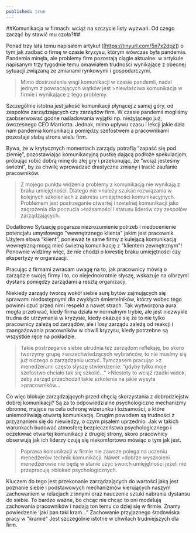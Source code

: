 ```yaml
---
published: true
---
```


##Komunikacja w firmach: wciąż na szczycie listy wyzwań. Od czego zacząć by stawić mu czoła?##

Ponad trzy lata temu napisałem artykuł ([https://tinyurl.com/5n7x2dpz]) o tym jak zadbać o firmę w czasie kryzysu, którym wówczas była pandemia. Pandemia minęła, ale problemy firm pozostają ciągle aktualne: w artykule napisanym trzy tygodnie temu omawiałem trudności wynikające z obecnej sytuacji związaną ze zmianami rynkowymi i gospodarczymi.

>Mimo dostrzeżenia wagi komunikacji w czasie pandemii, nadal jednym z powracających wątków jest >niewłaściwa komunikacja w firmie i wynikające z tego problemy.

Szczególnie istotna jest jakość komunikacji płynącej z samej góry, od zespołów zarządzających czy zarządów firm. W czasie pandemii mogliśmy zaobserwować godne naśladowania wyjątki np. nieżyjącego już, ówczesnego CEO Marriotta. Jednak, mimo upływu czasu i lekcji jakie dała nam pandemia komunikacja pomiędzy szefostwem a pracownikami pozostaje słabą strona wielu firm.

Bywa, że w krytycznych momentach zarządy potrafią “zapaść się pod ziemię”, pozostawiając komunikacyjną pustkę dającą podłoże spekulacjom, próbując robić dobrą minę do złej gry i przekonując, że “wciąż jesteśmy świetni”, by za chwilę wprowadzać drastyczne zmiany i tracić zaufanie pracowników.

>Z mojego punktu widzenia problemy z komunikacją nie wynikają z braku umiejętności. Dlatego nie >należy szukać rozwiązania w kolejnych szkoleniach z zakresu umiejętności komunikacyjnych.
>Problemem jest postrzeganie otwartej i rzetelnej komunikacji jako zagrożenia dla poczucia >tożsamości i statusu liderów czy zespołów zarządzających.

Dodatkowo Sytuację pogarsza niezrozumienie potrzeb i niedocenienie potencjału umysłowego "wewnętrznego klienta" jakim jest pracownik. Użyłem słowa “klient”, ponieważ te same firmy z kulejącą komunikacją wewnętrzną mogą mieć świetną komunikację z "klientem zewnętrznym"! Ponownie widzimy więc, że nie chodzi o kwestię braku umiejętności czy ekspertyzy w organizacji.

Pracując z firmami zwracam uwagę na to, jak pracownicy mówią o zarządzie swojej firmy i to, co niejednokrotnie słyszę, wskazuje na olbrzymi dystans pomiędzy zarządami a resztą organizacji.

Niekiedy zarządy tworzą wokół siebie aurę bytów zajmujących się sprawami niedostępnymi dla zwykłych śmiertelników, którzy wobec tego powinni czuć przed nimi respekt a nawet strach.
Tak wytworzona aura mogła przetrwać, kiedy firma działa w normalnym trybie, ale jest niezwykle trudna do utrzymania w kryzysie, kiedy okazuje się że to nie tylko pracownicy zależą od zarządów, ale i losy zarządu zależą od reakcji i zaangażowania pracowników w chwili kryzysu, kiedy potrzebne są wszystkie ręce na pokładzie. 

>Takie postrzeganie siebie utrudnia też zarządom refleksję, bo skoro tworzymy grupę >wszechwiedzących wybrańców, to nie musimy się już niczego o zarządzaniu uczyć. Tymczasem pracując >z menedżerami często słyszę stwierdzenie: “gdyby tylko moje szefostwo chciało tak się szkolić..." >Niestety to wciąż rzadki widok, żeby zarząd przechodził takie szkolenia na jakie wysyła >pracowników...

Co więc blokuje zarządzających przed chęcią skorzystania z dobrodziejstw dobrej komunikacji? Są za to odpowiedzialne psychologiczne mechanizmy obronne, mające na celu ochronę wizerunku i tożsamości, a które uniemożliwiają otwartą komunikację. Drugim powodem są trudności z przyznaniem się do niewiedzy, o czym pisałem uprzednio. Jak w takich warunkach budować atmosferę bezpieczeństwa psychologicznego i oczekiwać otwartej komunikacji z drugiej strony, skoro pracownicy obserwują jak ich liderzy czują się niekomfortowo mówiąc o tym jak jest.

>Poprawa komunikacji w firmie nie zawsze polega na uczeniu menedżerów technik komunikacji. Nawet >dobrze wyszkoleni menedżerowie nie będą w stanie użyć swoich umiejętności jeżeli nie przepracują >blokad psychologicznych.

Kluczem do tego jest przekonanie zarządzających do wartości jaką jest poznanie siebie i podstawowych mechanizmów kierujących naszym zachowaniem w relacjach z innymi oraz nauczenie sztuki nabrania dystansu do siebie. To bardzo ważne, bo chcąc nie chcąc to oni modelują zachowania pracowników i nadają ton temu co dziej się w firmie. Znamy powiedzenie 'jaki pan taki kram..." Zachowanie przyjaznego środowiska pracy w "kramie" Jest szczególnie istotne w chwilach trudniejszych dla firm.
